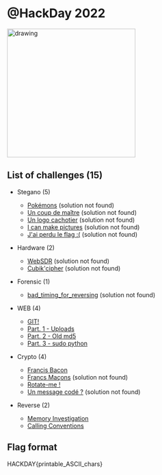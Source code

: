# @HackDay 2022

<img src="https://hackday.fr/wp-content/uploads/2022/03/hackday-512-512.webp" alt="drawing" width="300"/>

## List of challenges (15)
- Stegano (5)
  - [Pokémons](./Stegano/Pokémons/) (solution not found)
  - [Un coup de maître](./Stegano/Un%20coup%20de%20maître/) (solution not found)
  - [Un logo cachotier](./Stegano/Un%20logo%20cachotier/) (solution not found)
  - [I can make pictures](./Stegano/I%20can%20make%20pictures/) (solution not found)
  - [J'ai perdu le flag :(](./Stegano/J'ai%20perdu%20le%20flag/) (solution not found)

- Hardware (2)
  - [WebSDR](./Hardware/WebSDR/) (solution not found)
  - [Cubik'cipher](./Hardware/Cubik'cipher/) (solution not found)

- Forensic (1)
  - [bad_timing_for_reversing](./Forensic/bad_timing_for_reversing/) (solution not found)

- WEB (4)
  - [GIT!](./WEB/GIT!/)
  - [Part. 1 - Uploads](./WEB/Part.%201%20-%20Uploads/) 
  - [Part. 2 - Old md5](./WEB/Part.%202%20-%20Old%20md5/)
  - [Part. 3 - sudo python](./WEB/Part.%203%20-%20sudo%20python/)

- Crypto (4)
  - [Francis Bacon](./Crypto/Francis%20Bacon/)
  - [Francs Maçons](./Crypto/Francs%20Maçons/) (solution not found) 
  - [Rotate-me !](./Crypto/Rotate-me/)
  - [Un message codé ?](./Crypto/Un%20message%20codé%20?/) (solution not found)

- Reverse (2)
  - [Memory Investigation](./Reverse/Memory%20Investigation/)
  - [Calling Conventions](./Reverse/Calling%20Conventions/)

## Flag format
HACKDAY{printable_ASCII_chars}
